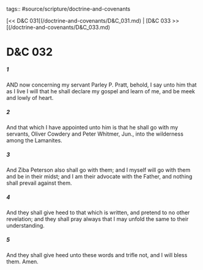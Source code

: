 tags:: #source/scripture/doctrine-and-covenants

[<< D&C 031[(/doctrine-and-covenants/D&C_031.md) | [D&C 033 >>[(/doctrine-and-covenants/D&C_033.md)

# D&C 032

##### 1

AND now concerning my servant Parley P. Pratt, behold, I say unto him that as I live I will that he shall declare my gospel and learn of me, and be meek and lowly of heart.

##### 2

And that which I have appointed unto him is that he shall go with my servants, Oliver Cowdery and Peter Whitmer, Jun., into the wilderness among the Lamanites.

##### 3

And Ziba Peterson also shall go with them; and I myself will go with them and be in their midst; and I am their advocate with the Father, and nothing shall prevail against them.

##### 4

And they shall give heed to that which is written, and pretend to no other revelation; and they shall pray always that I may unfold the same to their understanding.

##### 5

And they shall give heed unto these words and trifle not, and I will bless them. Amen.
